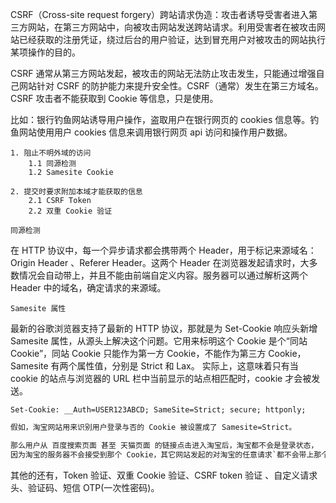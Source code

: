 CSRF（Cross-site request forgery）跨站请求伪造：攻击者诱导受害者进入第三方网站，在第三方网站中，向被攻击网站发送跨站请求。利用受害者在被攻击网站已经获取的注册凭证，绕过后台的用户验证，达到冒充用户对被攻击的网站执行某项操作的目的。

CSRF 通常从第三方网站发起，被攻击的网站无法防止攻击发生，只能通过增强自己网站针对 CSRF 的防护能力来提升安全性。CSRF（通常）发生在第三方域名。CSRF 攻击者不能获取到 Cookie 等信息，只是使用。

比如：银行钓鱼网站诱导用户操作，盗取用户在银行网页的 cookies 信息等。钓鱼网站使用用户 cookies 信息来调用银行网页 api 访问和操作用户数据。

```
1. 阻止不明外域的访问
    1.1 同源检测
    1.2 Samesite Cookie

2. 提交时要求附加本域才能获取的信息
    2.1 CSRF Token
    2.2 双重 Cookie 验证
```

`同源检测`

在 HTTP 协议中，每一个异步请求都会携带两个 Header，用于标记来源域名：Origin Header 、Referer Header。这两个 Header 在浏览器发起请求时，大多数情况会自动带上，并且不能由前端自定义内容。服务器可以通过解析这两个 Header 中的域名，确定请求的来源域。

`Samesite 属性`

最新的谷歌浏览器支持了最新的 HTTP 协议，那就是为 Set-Cookie 响应头新增 Samesite 属性，从源头上解决这个问题。它用来标明这个 Cookie 是个“同站 Cookie”，同站 Cookie 只能作为第一方 Cookie，不能作为第三方 Cookie，Samesite 有两个属性值，分别是 Strict 和 Lax。 实际上，这意味着只有当 cookie 的站点与浏览器的 URL 栏中当前显示的站点相匹配时，cookie 才会被发送。

```
Set-Cookie: __Auth=USER123ABCD; SameSite=Strict; secure; httponly;
```

```md
假如，淘宝网站用来识别用户登录与否的 Cookie 被设置成了 Samesite=Strict。

那么用户从 百度搜索页面 甚至 天猫页面 的链接点击进入淘宝后，淘宝都不会是登录状态，
因为淘宝的服务器不会接受到那个 Cookie，其它网站发起的对淘宝的任意请求`都不会带上那个 Cookie。
```

其他的还有，Token 验证、双重 Cookie 验证、CSRF token 验证 、自定义请求头、验证码、短信 OTP(一次性密码)。

<!--

1. 自定义请求头。比如:"X-CSRF-Token"，然后在服务器端进行检查。 这是可行的，因为只有 JavaScript 可以用于在 Ajax 请求上添加自定义头，而且只能在其原始内部

-->
